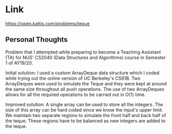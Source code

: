 # Link

https://open.kattis.com/problems/teque

## Personal Thoughts

Problem that I attempted while preparing to become a Teaching Assistant (TA) for NUS' CS2040 (Data Structures and Algorithms) course in Semester 1 of AY19/20.

Initial solution:
I used a custom ArrayDeque data structure which I coded while trying out the online version of UC Berkeley's CS61B. Two ArrayDeques were used to simulate the Teque and they were kept at around the same size throughout all push operations. The use of two ArrayDeques allows for all the required operations to be carried out in O(1) time.

Improved solution:
A single array can be used to store all the integers. The size of this array can be hard coded since we know the input's upper limit. We maintain two separate regions to simulate the front half and back half of the teque. These regions have to be balanced as new integers are added to the teque.

